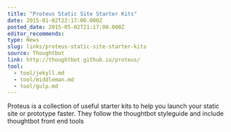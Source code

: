 ```yaml
---
title: "Proteus Static Site Starter Kits"
date: 2015-01-02T22:17:00.000Z
posted_date: 2015-05-02T21:17:00.000Z
editor_recommends:
type: News
slug: links/proteus-static-site-starter-kits
source: Thoughtbot
link: http://thoughtbot.github.io/proteus/
tool:
  - tool/jekyll.md
  - tool/middleman.md
  - tool/gulp.md
---
```

Proteus is a collection of useful starter kits to help you launch your static site or prototype faster. They follow the thoughtbot styleguide and include thoughtbot front end tools



